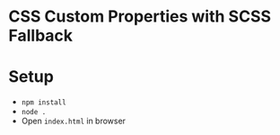 # CSS Custom Properties with SCSS Fallback

# Setup

- `npm install`
- `node .`
- Open `index.html` in browser
